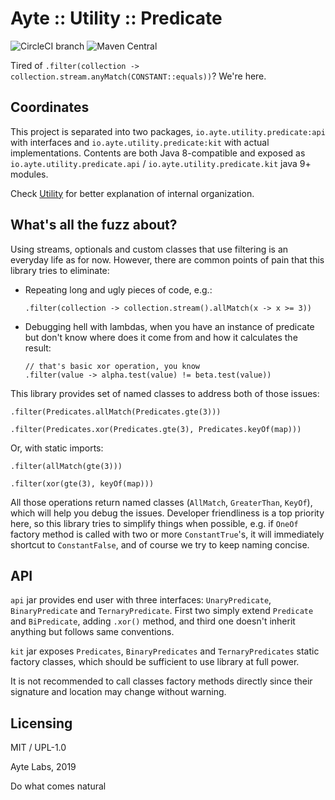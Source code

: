 # Ayte :: Utility :: Predicate

![CircleCI branch](https://img.shields.io/circleci/project/github/ayte-io/java-utility-predicate/release/0.1.svg?style=flat-square)
![Maven Central](https://img.shields.io/maven-central/v/io.ayte.utility.predicate/parent.svg?style=flat-square)

Tired of `.filter(collection -> collection.stream.anyMatch(CONSTANT::equals))`?
We're here.

## Coordinates

This project is separated into two packages, 
`io.ayte.utility.predicate:api` with interfaces and 
`io.ayte.utility.predicate:kit` with actual implementations. Contents
are both Java 8-compatible and exposed as 
`io.ayte.utility.predicate.api` / `io.ayte.utility.predicate.kit` java
9+ modules.

Check [Utility](https://github.com/ayte-io/java-utility) for better 
explanation of internal organization.

## What's all the fuzz about?

Using streams, optionals and custom classes that use filtering is an
everyday life as for now. However, there are common points of pain that
this library tries to eliminate:

- Repeating long and ugly pieces of code, e.g.:

      .filter(collection -> collection.stream().allMatch(x -> x >= 3))
  
- Debugging hell with lambdas, when you have an instance of predicate
but don't know where does it come from and how it calculates the result:

      // that's basic xor operation, you know
      .filter(value -> alpha.test(value) != beta.test(value))

This library provides set of named classes to address both of those 
issues:

```
.filter(Predicates.allMatch(Predicates.gte(3)))
```

```
.filter(Predicates.xor(Predicates.gte(3), Predicates.keyOf(map)))
```

Or, with static imports:

```
.filter(allMatch(gte(3)))
```

```
.filter(xor(gte(3), keyOf(map)))
```

All those operations return named classes (`AllMatch`, `GreaterThan`,
`KeyOf`), which will help you debug the issues. Developer friendliness 
is a top priority here, so this library tries to simplify things when 
possible, e.g. if `OneOf` factory method is called with two or more 
`ConstantTrue`'s, it will immediately shortcut to `ConstantFalse`, and
of course we try to keep naming concise.

## API

`api` jar provides end user with three interfaces: `UnaryPredicate`,
`BinaryPredicate` and `TernaryPredicate`. First two simply extend
`Predicate` and `BiPredicate`, adding `.xor()` method, and third one
doesn't inherit anything but follows same conventions.

`kit` jar exposes `Predicates`, `BinaryPredicates` and 
`TernaryPredicates` static factory classes, which should be sufficient
to use library at full power. 

It is not recommended to call classes factory methods directly since 
their signature and location may change without warning.

## Licensing

MIT / UPL-1.0

Ayte Labs, 2019

Do what comes natural
